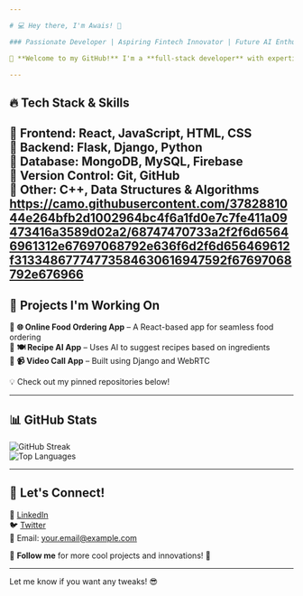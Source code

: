 ```yaml
---

# 💻 Hey there, I'm Awais! 🚀  

### Passionate Developer | Aspiring Fintech Innovator | Future AI Enthusiast  

🌟 **Welcome to my GitHub!** I'm a **full-stack developer** with expertise in **React, Flask, Django, and Python**. I love building **scalable, high-performance web apps**, working on **fintech solutions**, and exploring **AI applications**.  

---
```


## 🔥 **Tech Stack & Skills**  

🔹 **Frontend:** React, JavaScript, HTML, CSS  
🔹 **Backend:** Flask, Django, Python  
🔹 **Database:** MongoDB, MySQL, Firebase  
🔹 **Version Control:** Git, GitHub  
🔹 **Other:** C++, Data Structures & Algorithms  
https://camo.githubusercontent.com/3782881044e264bfb2d1002964bc4f6a1fd0e7c7fe411a09473416a3589d02a2/68747470733a2f2f6d65646961312e67697068792e636f6d2f6d656469612f31334867774773584630616947592f67697068792e676966
---

## 🚀 **Projects I'm Working On**  

🔸 **🌐 Online Food Ordering App** – A React-based app for seamless food ordering  
🔸 **🍽️ Recipe AI App** – Uses AI to suggest recipes based on ingredients  
🔸 **📹 Video Call App** – Built using Django and WebRTC  

💡 Check out my pinned repositories below!  

---

## 📊 **GitHub Stats**  

![GitHub Streak](https://github-readme-streak-stats.herokuapp.com/?user=YourUsername&theme=radical)  
![Top Languages](https://github-readme-stats.vercel.app/api/top-langs/?username=YourUsername&layout=compact&theme=radical)  

---

## 🤝 **Let's Connect!**  

💼 [LinkedIn](https://www.linkedin.com/in/yourprofile/)  
🐦 [Twitter](https://twitter.com/yourprofile)  
📧 Email: your.email@example.com  

🔔 **Follow me** for more cool projects and innovations! 🚀  

---

Let me know if you want any tweaks! 😎
